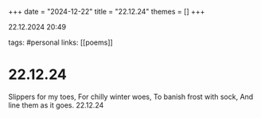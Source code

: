 +++
date = "2024-12-22"
title = "22.12.24"
themes = []
+++

22.12.2024 20:49

tags: #personal
links: [[poems]]

# 22.12.24

Slippers for my toes,
For chilly winter woes,
To banish frost with sock,
And line them as it goes.
22.12.24

